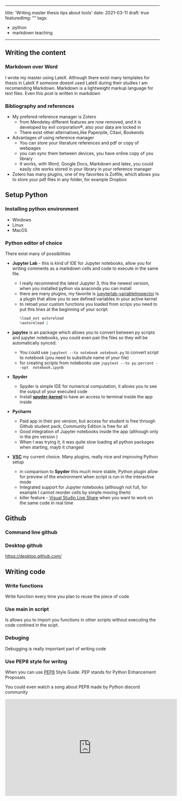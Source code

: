 
---
title: 'Writing master thesis tips about tools'
date: 2021-03-11
draft: true
featuredImg: ""
tags: 
  - python
  - markdown teaching
---


## Writing the content
### Markdown over Word
I wrote my master using LateX. Although there exist many templates for thesis in LateX if someone doesnt used LateX during their studies I am recomending Markdown. Markdown is a lightweight markup language for text files. Even this post is written in markdown

### Bibliography and references
- My prefered reference manager is Zotero
	- from Mendeley different features are now removed, and it is developed by evil corporation®, also your data are locked in
	- There exist other alternatives,like Paperpile, Citavi, Bookends
- Advantages of using reference manager
	- You can store your literature references and pdf or copy of webpages
	- you can sync them between devices, you have online copy of you library
	- It works, with Word, Google Docs, Markdown and latex, you could easily cite works stored in your library in your reference manager
- Zotero has many plugins, one of my favorites is Zotfile, which allows you to store your pdf  files in  any folder, for example Dropbox

## Setup Python

### Installing python environment
- Windows
- Linux 
- MacOS

### Python editor of choice


There exist many of possibilities
- **Jupyter Lab** - this is kind of IDE for Jupyter notebooks, allow you for writing comments as a markdown cells and code to execute in the same file.
	- I really recommend the  latest Jupyter 3, this the newest version, when you installed python via anaconda you can install 
	- there are many plugins, my favorite is [jupyterlab-variableInspector](https://github.com/lckr/jupyterlab-variableInspector) Is a plugin that allow you to see defined variables in your active kernel
	- to reload your custom functions you loaded from scrips you need to put this lines at the beginning of your script
		 ```py
		%load_ext autoreload
		%autoreload 2
		```
- **jupytex** is an package which  allows you to convert between py scripts and jupyter notebooks, you could even pair the files so they will be automatically synced. 
	- You could use `jupytext --to notebook notebook.py` to convert script to notebook (you need to substitute  name of your file)
	- for creating scripts from notebooks use `jupytext --to py:percent --opt  notebook.ipynb`

- **Spyder**
	- Spyder is simple IDE for numerical computation, it allows you to see the output of your executed code 
	- Install [**spyder-kernel**](https://pypi.org/project/spyder-terminal/) to have an access to terminal inside the app inside

- **Pycharm**
	- Paid app in their pro version, but access for student is free through Github student pack, Community Edition is free for all
	- Good integration of Jupyter notebooks inside the app (although only  in the pro version )
	- When I was trying it, it was quite slow loading all python packages when starting, mayb it changed

- [**VSC**](https://code.visualstudio.com/) my current choice. Many plugins, really nice and improving Python setup
	-	in comparison to **Spyder** this much more stable, Python plugin allow for preview of the environment when script is run in the interactive mode
	- Integrated support for Jupyter notebooks (although not full, for example I cannot reorder cells by simple moving them)
	- killer feature - [Visual Studio Live Share](https://code.visualstudio.com/blogs/2017/11/15/live-share) when you want to work on the same code in real time

## Github

### Command line github
### Desktop github
https://desktop.github.com/

## Writing code

### Write functions

Write function every time you plan to reuse the piece of code

### Use main in script

Is allows you to import you functions in other scripts without executing the code contined in the scipt. 

### Debuging 
 Debugging is really important part of writing code 
 
 ### Use PEP8 style for writng
 
 When you can use [PEP8](https://www.python.org/dev/peps/pep-0008/#imports) Style  Guide. PEP stands for Python Enhancement Proposals. 
 
 You could even watch a song about PEP8  made by Python discord community
 
 <iframe width="560" height="315" src=" https://www.youtube.com/watch?v=hgI0p1zf31k" frameborder="0" allow="accelerometer; autoplay; clipboard-write; encrypted-media; gyroscope; picture-in-picture" allowfullscreen></iframe>
